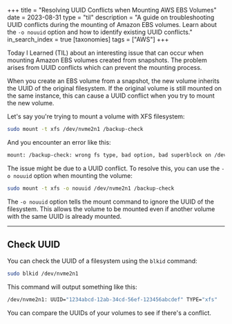 +++
title = "Resolving UUID Conflicts when Mounting AWS EBS Volumes"
date = 2023-08-31
type = "til"
description = "A guide on troubleshooting UUID conflicts during the mounting of Amazon EBS volumes. Learn about the `-o nouuid` option and how to identify existing UUID conflicts."
in_search_index = true
[taxonomies]
tags = ["AWS"]
+++


Today I Learned (TIL) about an interesting issue that can occur when mounting Amazon EBS volumes created from snapshots. The problem arises from UUID conflicts which can prevent the mounting process.

When you create an EBS volume from a snapshot, the new volume inherits the UUID of the original filesystem. If the original volume is still mounted on the same instance, this can cause a UUID conflict when you try to mount the new volume.

Let's say you're trying to mount a volume with XFS filesystem:

```bash
sudo mount -t xfs /dev/nvme2n1 /backup-check
```

And you encounter an error like this:

```bash
mount: /backup-check: wrong fs type, bad option, bad superblock on /dev/nvme2n1, missing codepage or helper program, or other error.
```

The issue might be due to a UUID conflict. To resolve this, you can use the `-o nouuid` option when mounting the volume:

```bash
sudo mount -t xfs -o nouuid /dev/nvme2n1 /backup-check
```

The `-o nouuid` option tells the mount command to ignore the UUID of the filesystem. This allows the volume to be mounted even if another volume with the same UUID is already mounted.

---

## Check UUID

You can check the UUID of a filesystem using the `blkid` command:

```bash
sudo blkid /dev/nvme2n1
```

This command will output something like this:

```bash
/dev/nvme2n1: UUID="1234abcd-12ab-34cd-56ef-123456abcdef" TYPE="xfs"
```

You can compare the UUIDs of your volumes to see if there's a conflict.
